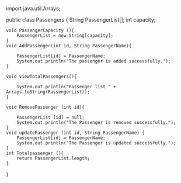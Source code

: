 import java.util.Arrays;

public class Passengers {
    String PassengerList[];
    int capacity;

    void PassengerCapacity (){
        PassengerList = new String[capacity];
    }
    void AddPassenger(int id, String PassengerName){

        PassengerList[id] = PassengerName;
        System.out.println("The passenger is added successfully.");
    }

    void viewTotalPassengers(){

        System.out.println("Passenger list " +  Arrays.toString(PassengerList));
    }

    void RemovePassenger (int id){

        PassengerList [id] = null;
        System.out.println("The Passenger is removed successfully.");
    }
    void updatePassenger (int id, String PassengerName) {
        PassengerList[id] = PassengerName;
        System.out.println("The Passenger is updated successfully.");
    }
    int Totalpassenger (){
        return PassengerList.length;
    }
}
